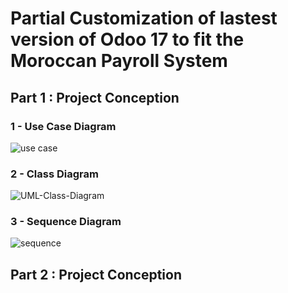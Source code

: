 # Partial Customization of lastest version of Odoo 17 to fit the Moroccan Payroll System 

## Part 1 : Project Conception 

### 1 - Use Case Diagram 

![use case](https://github.com/user-attachments/assets/30864045-4f56-4826-9694-e028ccfec480)

### 2 - Class Diagram

![UML-Class-Diagram](https://github.com/user-attachments/assets/ba421d87-3596-4d5d-9047-998ecf23c104)

### 3 - Sequence Diagram 

![sequence](https://github.com/user-attachments/assets/c24a7473-552c-43de-9e8d-c3fca0f30893)


## Part 2 : Project Conception 

